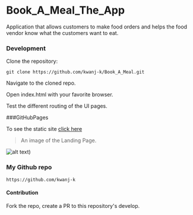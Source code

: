 # Book_A_Meal_The_App

Application that allows customers to make food orders and helps the food vendor know what the customers want to eat.

### Development

Clone the repository: 

```git clone https://github.com/kwanj-k/Book_A_Meal.git```

Navigate to the cloned repo. 

Open index.html with your favorite browser.

Test the different routing of the UI pages.

###GitHubPages


To see the static site [click here](https://kwanj-k.github.io/Book_A_Meal/)

>An image of the Landing Page.

![alt text](https://raw.githubusercontent.com/kwanj-k/Book_A_Meal/UI/images/b-a-m.png))

### My Github repo

```https://github.com/kwanj-k```

#### Contribution
Fork the repo, create a PR to this repository's develop.

